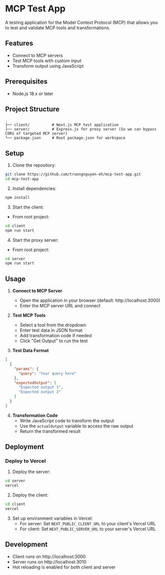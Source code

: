 # MCP Test App

A testing application for the Model Context Protocol (MCP) that allows you to test and validate MCP tools and transformations.

## Features

- Connect to MCP servers
- Test MCP tools with custom input
- Transform output using JavaScript

## Prerequisites

- Node.js 18.x or later

## Project Structure

```
.
├── client/          # Next.js MCP test application
├── server/          # Express.js for proxy server (So we can bypass CORS of targeted MCP server)
└── package.json     # Root package.json for workspace
```

## Setup

1. Clone the repository:
```bash
git clone https://github.com/truongnguyen-eh/mcp-test-app.git
cd mcp-test-app
```

2. Install dependencies:
```bash
npm install
```

3. Start the client:

- From root project:
```bash
cd client
npm run start
```

4. Start the proxy server:

- From root project:
```bash
cd server
npm run start
```

## Usage

1. **Connect to MCP Server**
   - Open the application in your browser (default: http://localhost:3000)
   - Enter the MCP server URL and connect

2. **Test MCP Tools**
   - Select a tool from the dropdown
   - Enter test data in JSON format
   - Add transformation code if needed
   - Click "Get Output" to run the test

3. **Test Data Format**
```json
[
  {
    "params": {
      "query": "Your query here"
    },
    "expectedOutput": [
      "Expected output 1",
      "Expected output 2"
    ]
  }
]
```

4. **Transformation Code**
   - Write JavaScript code to transform the output
   - Use the `actualOutput` variable to access the raw output
   - Return the transformed result

## Deployment

### Deploy to Vercel

1. Deploy the server:
```bash
cd server
vercel
```

2. Deploy the client:
```bash
cd client
vercel
```

3. Set up environment variables in Vercel:
   - For server: Set `NEXT_PUBLIC_CLIENT_URL` to your client's Vercel URL
   - For client: Set `NEXT_PUBLIC_SERVER_URL` to your server's Vercel URL

## Development

- Client runs on http://localhost:3000
- Server runs on http://localhost:3010
- Hot reloading is enabled for both client and server
